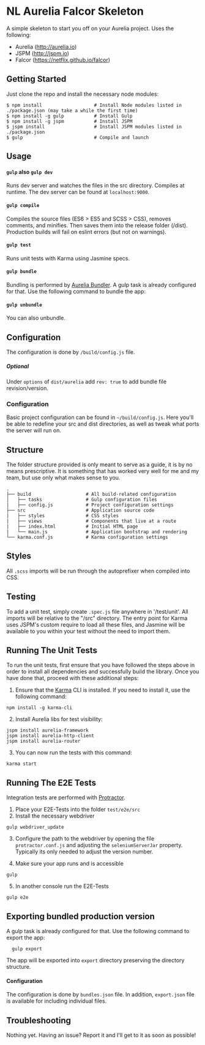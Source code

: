 NL Aurelia Falcor Skeleton
=======================

A simple skeleton to start you off on your Aurelia project. Uses the following:

- Aurelia (http://aurelia.io)
- JSPM (http://jspm.io)
- Falcor (https://netflix.github.io/falcor)

Getting Started
---------------

Just clone the repo and install the necessary node modules:

```shell
$ npm install                   # Install Node modules listed in ./package.json (may take a while the first time)
$ npm install -g gulp           # Install Gulp
$ npm install -g jspm           # Install JSPM
$ jspm install                  # Install JSPM modules listed in ./package.json
$ gulp                          # Compile and launch
```

Usage
-----

#### `gulp` also `gulp dev`
Runs dev server and watches the files in the src directory. Compiles at runtime. The dev server can be found at `localhost:9000`.

#### `gulp compile`
Compiles the source files (ES6 > ES5 and SCSS > CSS), removes comments, and minifies. Then saves them into the release folder (/dist). Production builds will fail on eslint errors (but not on warnings).

#### `gulp test`
Runs unit tests with Karma using Jasmine specs.

#### `gulp bundle`
Bundling is performed by [Aurelia Bundler](http://github.com/aurelia/bundler). A gulp task is already configured for that. Use the following command to bundle the app:

#### `gulp unbundle`
You can also unbundle.

## Configuration
The configuration is done by ```/build/config.js``` file.

##### Optional
Under ```options``` of ```dist/aurelia``` add ```rev: true``` to add bundle file revision/version.

### Configuration

Basic project configuration can be found in `~/build/config.js`. Here you'll be able to redefine your src and dist directories, as well as tweak what ports the server will run on.

Structure
---------

The folder structure provided is only meant to serve as a guide, it is by no means prescriptive. It is something that has worked very well for me and my team, but use only what makes sense to you.

```
.
├── build                    # All build-related configuration
│   ├── tasks                # Gulp configuration files
|   ├── config.js            # Project configuration settings
├── src                      # Application source code
|   ├── styles               # CSS styles
|   ├── views                # Components that live at a route
|   ├── index.html           # Initial HTML page
|   └── main.js              # Application bootstrap and rendering
└── karma.conf.js            # Karma configuration settings
```

Styles
------

All `.scss` imports will be run through the autoprefixer when compiled into CSS.

Testing
-------

To add a unit test, simply create `.spec.js` file anywhere in '/test/unit'. All imports will be relative to the "/src" directory. The entry point for Karma uses JSPM's custom require to load all these files, and Jasmine will be available to you within your test without the need to import them.

## Running The Unit Tests

To run the unit tests, first ensure that you have followed the steps above in order to install all dependencies and successfully build the library. Once you have done that, proceed with these additional steps:

1. Ensure that the [Karma](http://karma-runner.github.io/) CLI is installed. If you need to install it, use the following command:

  ```shell
  npm install -g karma-cli
  ```
2. Install Aurelia libs for test visibility:

```shell
jspm install aurelia-framework
jspm install aurelia-http-client
jspm install aurelia-router
```
3. You can now run the tests with this command:

  ```shell
  karma start
  ```

## Running The E2E Tests
Integration tests are performed with [Protractor](http://angular.github.io/protractor/#/).

1. Place your E2E-Tests into the folder ```test/e2e/src```
2. Install the necessary webdriver

  ```shell
  gulp webdriver_update
  ```

3. Configure the path to the webdriver by opening the file ```protractor.conf.js``` and adjusting the ```seleniumServerJar``` property. Typically its only needed to adjust the version number.

4. Make sure your app runs and is accessible

  ```shell
  gulp
  ```

5. In another console run the E2E-Tests

  ```shell
  gulp e2e
  ```

## Exporting bundled production version
A gulp task is already configured for that. Use the following command to export the app:

  ```shell
    gulp export
  ```
The app will be exported into ```export``` directory preserving the directory structure.

#### Configuration
The configuration is done by ```bundles.json``` file.
In addition, ```export.json``` file is available for including individual files.

Troubleshooting
---------------

Nothing yet. Having an issue? Report it and I'll get to it as soon as possible!
